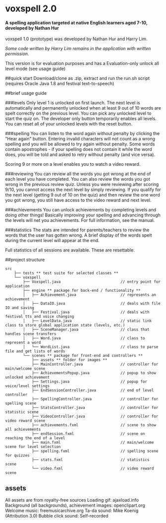 # voxspell 2.0
#### A spelling application targeted at native English learners aged 7-10, developed by Nathan Hur
voxspell 1.0 (prototype) was developed by Nathan Hur and Harry Lim.

*Some code written by Harry Lim remains in the application with written permission.*

This version is for evaluation purposes and has a Evaluation-only unlock all level mode (see usage guide)


##quick start
Download/clone as .zip, extract and run the run.sh script
(requires Oracle Java 1.8 and festival text-to-speech)

##brief usage guide

###levels
Only level 1 is unlocked on first launch. The next level is automatically and permanently unlocked when
at least 9 out of 10 words are spelt correctly on the previous level. You can pick any unlocked level
to start the quiz on. The developer only button temporarily enables all levels. You can reset all
of your unlocked levels with the reset button.

###spelling
You can listen to the word again without penalty by clicking the "Hear again" button. Entering invalid
characters will not count as a wrong spelling and you will be allowed to try again without penalty.
Some words contain apostrophes - if your spelling does not contain it while the word does, you will
be told and asked to retry without penalty (and vice versa).

Scoring 9 or more on a level enables you to watch a video reward.

###reviewing
You can review all the words you got wrong at the end of each level you have completed. You can also review
the words you got wrong in the previous review quiz. Unless you were reviewing after scoring 9/10, you cannot
access the next level by simply reviewing.
If you qualify for the next level (getting 9 out of 10 on the quiz) and then review the one word you got wrong,
you still have access to the video reward and next level.

###achievements
You can unlock achievements by completing levels and doing other things! Basically improving your spelling and
advancing through the levels will net you achievements. For full information, see the manual.

###statistics
The stats are intended for parents/teachers to review the words that the user has gotten wrong. A brief
display of the words spelt during the current level will appear at the end. 

Full statistics of all
sessions are available. These are resettable.

##project structure

```
src
    ├── tests ** test suite for selected classes **
    └── voxspell
        ├── Voxspell.java                           // entry point for application
        ├── engine ** package for back-end / functionality **
        │   ├── Achievement.java                    // represents an achievement
        │   ├── DataIO.java                         // deals with file IO and saving
        │   ├── Festival.java                       // deals with festival tts and voice changing
        │   ├── LevelData.java                      // static link class to store global application state (levels, etc.)
        │   ├── SceneManager.java                   // class that handles scene transfers
        │   ├── Word.java                           // class to represent a word
        │   └── WordList.java                       // class to parse file and get lists of words
        └── scenes ** package for front-end and controllers **
            ├── assets ** folder for images **
            ├── MainController.java                 // controller for main/welcome scene
            ├── AchievementsPopup.java              // popup to show unlocked achievement
            ├── Settings.java                       // popup for voice/level settings
            ├── EndSessionController.java           // end of level controller
            ├── SpellingController.java             // controller for spelling scene
            ├── StatsController.java                // controller for statistic scene
            ├── VideoController.java                // controller for video reward scene
            ├── achievements.fxml                   // scene to show all achievements
            ├── endSession.fxml                     // scene on reaching the end of a level
            ├── main.fxml                           // main/welcome scene for level selection
            ├── spelling.fxml                       // spelling scene for quizzes
            ├── stats.fxml                          // statistics scene
            └── video.fxml                          // video reward scene
```

## assets
All assets are from royalty-free sources
Loading gif: ajaxload.info
Background (all backgrounds), achievement images: openclipart.org
Welcome music: freemusicarchive.org
Ta-da sound: Mike Koenig (Attribution 3.0)
Bubble click sound: Self-recorded
